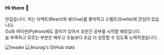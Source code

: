 ### Hi there 👋
반갑습니다. 
저는 리액트(React)와 뷰(Vue)를 좋아하고 스벨트(Svelte)에 관심이 있습니다.  
Go와 파이썬(Python)에도 흥미가 있어서 조만간 공부를 시작할 예정입니다.  
늘 부족하고 모르는 부분은 배우고 오늘보다 조금 더 성장할 수 있도록 노력하겠습니다.

<!--
**heodokyung/heodokyung** is a ✨ _special_ ✨ repository because its `README.md` (this file) appears on your GitHub profile.

Here are some ideas to get you started:

- 🔭 I’m currently working on ...
- 🌱 I’m currently learning ...
- 👯 I’m looking to collaborate on ...
- 🤔 I’m looking for help with ...
- 💬 Ask me about ...
- 📫 How to reach me: ...
- 😄 Pronouns: ...
- ⚡ Fun fact: ...

<a href="버튼을 눌렀을 때 이동할 링크" target="_blank"><img src="https://img.shields.io/badge/뱃지레이블-배경색?style=뱃지모양&logo=로고&logoColor=로고색상"/></a>
-->
![header](https://capsule-render.vercel.app/api?type=Waving&color=auto&height=300&section=header&text=HeoDoKyung&fontSize=70&fontAlign=80)
![Anurag's GitHub stats](https://github-readme-stats.vercel.app/api?username=heodokyung&show_icons=true&theme=dracula)
